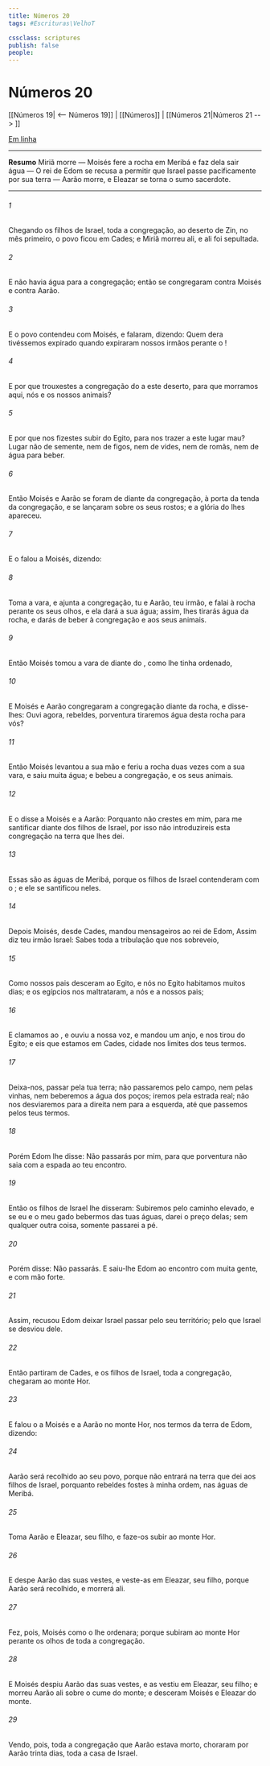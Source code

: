 ```yaml
---
title: Números 20
tags: #Escrituras\VelhoT

cssclass: scriptures
publish: false
people:
---
```


# Números 20
[[Números 19| <-- Números 19]] | [[Números]] | [[Números 21|Números 21 --> ]]

[Em linha](https://churchofjesuschrist.org/study/scriptures/ot/num/20?lang=por)

---
__Resumo__
Miriã morre — Moisés fere a rocha em Meribá e faz dela sair água — O rei de Edom se recusa a permitir que Israel passe pacificamente por sua terra — Aarão morre, e Eleazar se torna o sumo sacerdote.

---
###### 1 
Chegando os filhos de Israel, toda a congregação, ao deserto de Zin, no mês primeiro, o povo ficou em Cades; e Miriã morreu ali, e ali foi sepultada.

###### 2 
E não havia água para a congregação; então se congregaram contra Moisés e contra Aarão.

###### 3 
E o povo contendeu com Moisés, e falaram, dizendo: Quem dera tivéssemos expirado quando expiraram nossos irmãos perante o !

###### 4 
E por que trouxestes a congregação do  a este deserto, para que morramos aqui, nós e os nossos animais?

###### 5 
E por que nos fizestes subir do Egito, para nos trazer a este lugar mau? Lugar não de semente, nem de figos, nem de vides, nem de romãs, nem de água para beber.

###### 6 
Então Moisés e Aarão se foram de diante da congregação, à porta da tenda da congregação, e se lançaram sobre os seus rostos; e a glória do  lhes apareceu.

###### 7 
E o  falou a Moisés, dizendo:

###### 8 
Toma a vara, e ajunta a congregação, tu e Aarão, teu irmão, e falai à rocha perante os seus olhos, e ela dará a sua água; assim, lhes tirarás água da rocha, e darás de beber à congregação e aos seus animais.

###### 9 
Então Moisés tomou a vara de diante do , como lhe tinha ordenado,

###### 10 
E Moisés e Aarão congregaram a congregação diante da rocha, e  disse-lhes: Ouvi agora, rebeldes, porventura tiraremos água desta rocha para vós?

###### 11 
Então Moisés levantou a sua mão e feriu a rocha duas vezes com a sua vara, e saiu muita água; e bebeu a congregação, e os seus animais.

###### 12 
E o  disse a Moisés e a Aarão: Porquanto não crestes em mim, para me santificar diante dos filhos de Israel, por isso não introduzireis esta congregação na terra que lhes dei.

###### 13 
Essas são as águas de Meribá, porque os filhos de Israel contenderam com o ; e ele se santificou neles.

###### 14 
Depois Moisés, desde Cades, mandou mensageiros ao rei de Edom,  Assim diz teu irmão Israel: Sabes toda a tribulação que nos sobreveio,

###### 15 
Como nossos pais desceram ao Egito, e nós no Egito habitamos muitos dias; e  os egípcios nos maltrataram, a nós e a nossos pais;

###### 16 
E clamamos ao , e  ouviu a nossa voz, e mandou um anjo, e nos tirou do Egito; e eis que estamos em Cades, cidade nos limites dos teus termos.

###### 17 
Deixa-nos,  passar pela tua terra; não passaremos pelo campo, nem pelas vinhas, nem beberemos a água dos poços; iremos pela estrada real; não nos desviaremos para a direita nem para a esquerda, até que passemos pelos teus termos.

###### 18 
Porém Edom lhe disse: Não passarás por mim, para que porventura  não saia com a espada ao teu encontro.

###### 19 
Então os filhos de Israel lhe disseram: Subiremos pelo caminho elevado, e se eu e o meu gado bebermos das tuas águas, darei o preço delas; sem  qualquer outra coisa, somente passarei a pé.

###### 20 
Porém  disse: Não passarás. E saiu-lhe Edom ao encontro com muita gente, e com mão forte.

###### 21 
Assim, recusou Edom deixar Israel passar pelo seu território; pelo que Israel se desviou dele.

###### 22 
Então partiram de Cades, e os filhos de Israel, toda a congregação, chegaram ao monte Hor.

###### 23 
E falou o  a Moisés e a Aarão no monte Hor, nos termos da terra de Edom, dizendo:

###### 24 
Aarão será recolhido ao seu povo, porque não entrará na terra que dei aos filhos de Israel, porquanto rebeldes fostes à minha ordem, nas águas de Meribá.

###### 25 
Toma Aarão e Eleazar, seu filho, e faze-os subir ao monte Hor.

###### 26 
E despe Aarão das suas vestes, e veste-as em Eleazar, seu filho, porque Aarão será recolhido, e morrerá ali.

###### 27 
Fez, pois, Moisés como o  lhe ordenara; porque subiram ao monte Hor perante os olhos de toda a congregação.

###### 28 
E Moisés despiu Aarão das suas vestes, e as vestiu em Eleazar, seu filho; e morreu Aarão ali sobre o cume do monte; e desceram Moisés e Eleazar do monte.

###### 29 
Vendo, pois, toda a congregação que Aarão estava morto, choraram por Aarão trinta dias, toda a casa de Israel.


